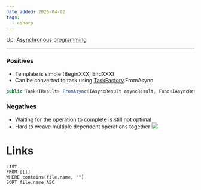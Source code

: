 ```yaml
---
date_added: 2025-04-02
tags:
  - csharp
---
```

Up: [Asynchronous programming](Asynchronous%20programming.md)
___

### Positives
 - Template is simple (BeginXXX, EndXXX)
 - Can be converted to task using [TaskFactory](TaskFactory.md).FromAsync
```cs
public Task<TResult> FromAsync(IAsyncResult asyncResult, Func<IAsyncResult, TResult> endMethod);
```

### Negatives
 - Waiting for the operation to complete is still not optimal
 - Hard to weave multiple dependent operations together
 ![](Pasted%20image%2020250402204409.png)
# Links
```dataview
LIST
FROM [[]]
WHERE contains(file.name, "")
SORT file.name ASC
```
